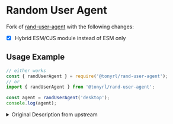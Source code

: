 # Random User Agent

Fork of [rand-user-agent](https://www.npmjs.com/package/rand-user-agent) with the following changes:

- [x] Hybrid ESM/CJS module instead of ESM only

## Usage Example 

```js
// either works
const { randUserAgent } = require('@tonyrl/rand-user-agent');
// or
import { randUserAgent } from '@tonyrl/rand-user-agent';

const agent = randUserAgent('desktop');
console.log(agent);

```

<details>
<summary>Original Description from upstream</summary>

# Random User Agent

rand-user-agent is a nodejs package that provides random generation of a real user-agent string, based on the frequency the user-agents occur.

This package was originally created as a functionality for [WebScrapingAPI](https://www.webscrapingapi.com/), but it can be integrated into any node.js scraping project. If you need a dependable and feature-rich web scraper, [give the WebScrapingAPI free trial a go](https://www.webscrapingapi.com/pricing/)!

## Installation

Run the following command in the main folder of your project:

```
npm i rand-user-agent
```
| :memo:        | Starting from version 2.0.0 onwards, this package is migrating to ESM.|
|---------------|:------------------------|
## Usage Example 

```
import randUserAgent from "rand-user-agent";
const agent = randUserAgent("desktop");

console.log(agent);

```

You can also provide a browser and an operating system in the parameters of randUserAgent in order to filter out the user agents:

```
import randUserAgent from "rand-user-agent";
const agent = randUserAgent("desktop", "chrome", "linux");

console.log(agent);

```

## How does it work

Using our own database with data about guests and their user-agent, we update a file called "user-agents.json" on a weekly basis with new information. 

This data is saved in a json under the following format:

```
{
    deviceType1: {
        userAgent1: frequencyUserAgent1,
        userAgent2: frequencyUserAgent2,
        ...
    }
    ...
}
```

Because sometimes one user-agent might occur so many times that it will end up being returned most of the times in the result, we need to normalize the frequency values to prevent that. To do so, we sort an array with all the unique values of the frequency, and replace the frequency for each user-agent with the position where the frequency is in the sorted array. We are doing this using the JSONfrequencyNormalize function from helpers.js

To make things easier for us, when somebody uses the package we are first transforming the processed json into a indexes json, such as the one below:

```
{
    deviceType1: {
        userAgent1: {
            minIndex: 0,
            maxIndex: frequencyUserAgent1 - 1,
        },
        userAgent2: {
            minIndex: frequencyUserAgent1,
            maxIndex: frequencyUserAgent2 - lastMaxIndex - 1,
        },
        ...
    }
    ...
}
```

Using the data in this format allows us to easily retrieve a random user-agent, while also taking into account how often it occured in our data.


</details>
